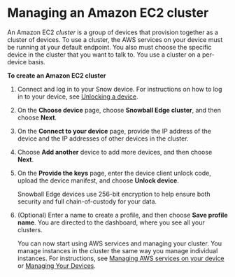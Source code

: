 # Managing an Amazon EC2 cluster<a name="manage-clusters"></a>

An Amazon EC2 *cluster* is a group of devices that provision together as a cluster of devices\. To use a cluster, the AWS services on your device must be running at your default endpoint\. You also must choose the specific device in the cluster that you want to talk to\. You use a cluster on a per\-device basis\.

**To create an Amazon EC2 cluster**

1. Connect and log in to your Snow device\. For instructions on how to log in to your device, see [Unlocking a device](connect-unlock-device-sbe.md)\.

1. On the **Choose device** page, choose **Snowball Edge cluster**, and then choose **Next**\.

1. On the **Connect to your device** page, provide the IP address of the device and the IP addresses of other devices in the cluster\. 

1. Choose **Add another** device to add more devices, and then choose **Next**\.

1. On the **Provide the keys** page, enter the device client unlock code, upload the device manifest, and choose **Unlock device**\. 

   Snowball Edge devices use 256\-bit encryption to help ensure both security and full chain\-of\-custody for your data\.

1. \(Optional\) Enter a name to create a profile, and then choose **Save profile name**\. You are directed to the dashboard, where you see all your clusters\.

   You can now start using AWS services and managing your cluster\. You manage instances in the cluster the same way you manage individual instances\. For instructions, see [Managing AWS services on your device](manage-services.md) or [Managing Your Devices](manage-device.md)\.